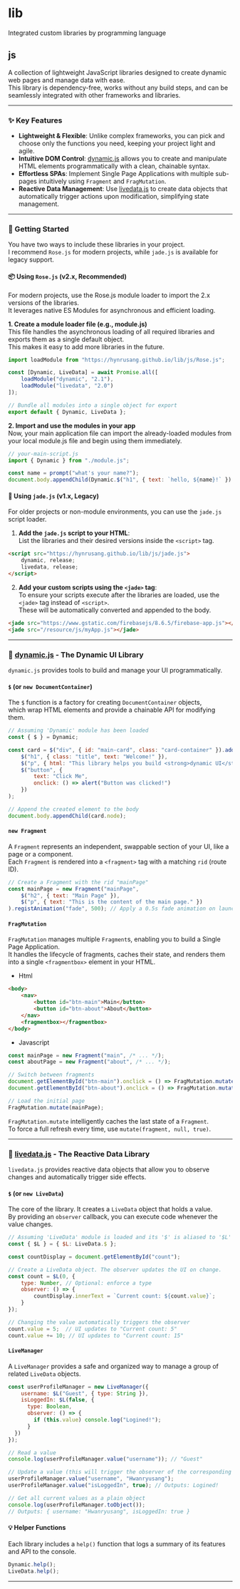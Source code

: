 # lib  
Integrated custom libraries by programming language  

## js  
A collection of lightweight JavaScript libraries designed to create dynamic web pages and manage data with ease.  
This library is dependency-free, works without any build steps, and can be seamlessly integrated with other frameworks and libraries.  
  
---
### ✨ Key Features  
- **Lightweight & Flexible**: Unlike complex frameworks, you can pick and choose only the functions you need, keeping your project light and agile.  
- **Intuitive DOM Control**: [dynamic.js](/js/2.1/dynamic.js) allows you to create and manipulate HTML elements programmatically with a clean, chainable syntax.  
- **Effortless SPAs**: Implement Single Page Applications with multiple sub-pages intuitively using `Fragment` and `FragMutation`.  
- **Reactive Data Management**: Use [livedata.js](/js/2.1/livedata.js) to create data objects that automatically trigger actions upon modification, simplifying state management.  
  
---
### 🚀 Getting Started  
You have two ways to include these libraries in your project.  
I recommend `Rose.js` for modern projects, while `jade.js` is available for legacy support.  
  
#### 📦 Using `Rose.js` (v2.x, Recommended)  
For modern projects, use the Rose.js module loader to import the 2.x versions of the libraries.  
It leverages native ES Modules for asynchronous and efficient loading.
  
**1. Create a module loader file (e.g., module.js)**  
This file handles the asynchronous loading of all required libraries and exports them as a single default object.  
This makes it easy to add more libraries in the future.  
```javascript
import loadModule from "https://hynrusang.github.io/lib/js/Rose.js";

const [Dynamic, LiveData] = await Promise.all([
    loadModule("dynamic", "2.1"),
    loadModule("livedata", "2.0")
]);

// Bundle all modules into a single object for export
export default { Dynamic, LiveData };
```  
  
**2. Import and use the modules in your app**  
Now, your main application file can import the already-loaded modules from your local module.js file and begin using them immediately.  
```javascript
// your-main-script.js
import { Dynamic } from "./module.js";

const name = prompt("what's your name?"); 
document.body.appendChild(Dynamic.$("h1", { text: `hello, ${name}!` }).node);
```  
  
#### 📜 Using `jade.js` (v1.x, Legacy)  
For older projects or non-module environments, you can use the `jade.js` script loader.
  
1. **Add the `jade.js` script to your HTML**:  
List the libraries and their desired versions inside the `<script>` tag.
```html
<script src="https://hynrusang.github.io/lib/js/jade.js">
    dynamic, release;
    livedata, release;
</script>
```  
  
2. **Add your custom scripts using the `<jade>` tag**:  
To ensure your scripts execute after the libraries are loaded, use the `<jade>` tag instead of `<script>`.  
These will be automatically converted and appended to the body.
```html
<jade src="https://www.gstatic.com/firebasejs/8.6.5/firebase-app.js"></jade>
<jade src="/resource/js/myApp.js"></jade>
```  

---
### 🎨 [dynamic.js](/js/2.1/dynamic.js) - The Dynamic UI Library  
`dynamic.js` provides tools to build and manage your UI programmatically.  

#### `$` (or `new DocumentContainer`)  
The `$` function is a factory for creating `DocumentContainer` objects,  
which wrap HTML elements and provide a chainable API for modifying them.  
```javascript
// Assuming 'Dynamic' module has been loaded
const { $ } = Dynamic;

const card = $("div", { id: "main-card", class: "card-container" }).add(
    $("h1", { class: "title", text: "Welcome!" }),
    $("p", { html: "This library helps you build <strong>dynamic UI</strong>." }),
    $("button", {
        text: "Click Me",
        onclick: () => alert("Button was clicked!")
    })
);

// Append the created element to the body
document.body.appendChild(card.node);
```

#### `new Fragment`  
A `Fragment` represents an independent, swappable section of your UI, like a page or a component.  
Each `Fragment` is rendered into a `<fragment>` tag with a matching `rid` (route ID).  
```javascript
// Create a Fragment with the rid "mainPage"
const mainPage = new Fragment("mainPage",
    $("h2", { text: "Main Page" }),
    $("p", { text: "This is the content of the main page." })
).registAnimation("fade", 500); // Apply a 0.5s fade animation on launch
```  
  
#### `FragMutation`  
`FragMutation` manages multiple `Fragment`s, enabling you to build a Single Page Application.  
It handles the lifecycle of fragments, caches their state, and renders them into a single `<fragmentbox>` element in your HTML.  
  
- Html  
```html
<body>
    <nav>
        <button id="btn-main">Main</button>
        <button id="btn-about">About</button>
    </nav>
    <fragmentbox></fragmentbox>
</body>
```  
  
- Javascript  
```javascript
const mainPage = new Fragment("main", /* ... */);
const aboutPage = new Fragment("about", /* ... */);

// Switch between fragments
document.getElementById("btn-main").onclick = () => FragMutation.mutate(mainPage);
document.getElementById("btn-about").onclick = () => FragMutation.mutate(aboutPage);

// Load the initial page
FragMutation.mutate(mainPage);
```  
`FragMutation.mutate` intelligently caches the last state of a `Fragment`.  
To force a full refresh every time, use `mutate(fragment, null, true)`.  
  
---
### 🔄 [livedata.js](/js/2.1/livedata.js) - The Reactive Data Library  
`livedata.js` provides reactive data objects that allow you to observe changes and automatically trigger side effects.  
  
#### `$` (or `new LiveData`)  
The core of the library. It creates a `LiveData` object that holds a value.  
By providing an `observer` callback, you can execute code whenever the value changes.  
```javascript
// Assuming 'LiveData' module is loaded and its '$' is aliased to '$L'
const { $L } = { $L: LiveData.$ };

const countDisplay = document.getElementById("count");

// Create a LiveData object. The observer updates the UI on change.
const count = $L(0, {
    type: Number, // Optional: enforce a type
    observer: () => {
        countDisplay.innerText = `Current count: ${count.value}`;
    }
});

// Changing the value automatically triggers the observer
count.value = 5;  // UI updates to "Current count: 5"
count.value += 10; // UI updates to "Current count: 15"
```  
  
#### `LiveManager`  
A `LiveManager` provides a safe and organized way to manage a group of related `LiveData` objects.  
```javascript
const userProfileManager = new LiveManager({
    username: $L("Guest", { type: String }),
    isLoggedIn: $L(false, {
      type: Boolean,
      observer: () => {
        if (this.value) console.log("Logined!");
      }
  })
});

// Read a value
console.log(userProfileManager.value("username")); // "Guest"

// Update a value (this will trigger the observer of the corresponding LiveData object)
userProfileManager.value("username", "Hwanryusang");
userProfileManager.value("isLoggedIn", true); // Outputs: Logined!

// Get all current values as a plain object
console.log(userProfileManager.toObject());
// Outputs: { username: "Hwanryusang", isLoggedIn: true }
```  
  
#### 💡 Helper Functions  
Each library includes a `help()` function that logs a summary of its features and API to the console.  
```javascript
Dynamic.help();
LiveData.help();
```  
  
---

